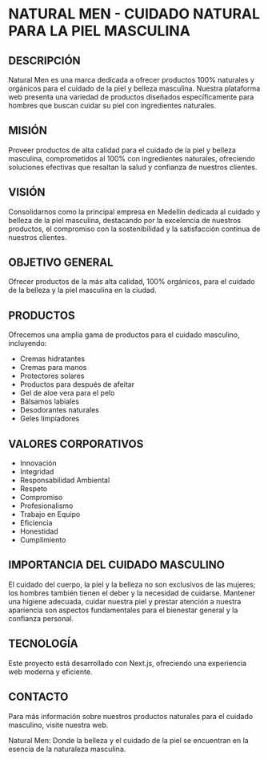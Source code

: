
# NATURAL MEN - CUIDADO NATURAL PARA LA PIEL MASCULINA

## DESCRIPCIÓN
Natural Men es una marca dedicada a ofrecer productos 100% naturales y orgánicos para el cuidado de la piel y belleza masculina. Nuestra plataforma web presenta una variedad de productos diseñados específicamente para hombres que buscan cuidar su piel con ingredientes naturales.

## MISIÓN
Proveer productos de alta calidad para el cuidado de la piel y belleza masculina, comprometidos al 100% con ingredientes naturales, ofreciendo soluciones efectivas que resaltan la salud y confianza de nuestros clientes.

## VISIÓN
Consolidarnos como la principal empresa en Medellín dedicada al cuidado y belleza de la piel masculina, destacando por la excelencia de nuestros productos, el compromiso con la sostenibilidad y la satisfacción continua de nuestros clientes.

## OBJETIVO GENERAL
Ofrecer productos de la más alta calidad, 100% orgánicos, para el cuidado de la belleza y la piel masculina en la ciudad.

## PRODUCTOS
Ofrecemos una amplia gama de productos para el cuidado masculino, incluyendo:
* Cremas hidratantes
* Cremas para manos
* Protectores solares
* Productos para después de afeitar
* Gel de aloe vera para el pelo
* Bálsamos labiales
* Desodorantes naturales
* Geles limpiadores

## VALORES CORPORATIVOS
* Innovación
* Integridad
* Responsabilidad Ambiental
* Respeto
* Compromiso
* Profesionalismo
* Trabajo en Equipo
* Eficiencia
* Honestidad
* Cumplimiento

## IMPORTANCIA DEL CUIDADO MASCULINO
El cuidado del cuerpo, la piel y la belleza no son exclusivos de las mujeres; los hombres también tienen el deber y la necesidad de cuidarse. Mantener una higiene adecuada, cuidar nuestra piel y prestar atención a nuestra apariencia son aspectos fundamentales para el bienestar general y la confianza personal.

## TECNOLOGÍA
Este proyecto está desarrollado con Next.js, ofreciendo una experiencia web moderna y eficiente.

## CONTACTO
Para más información sobre nuestros productos naturales para el cuidado masculino, visite nuestra web.

Natural Men: Donde la belleza y el cuidado de la piel se encuentran en la esencia de la naturaleza masculina.
